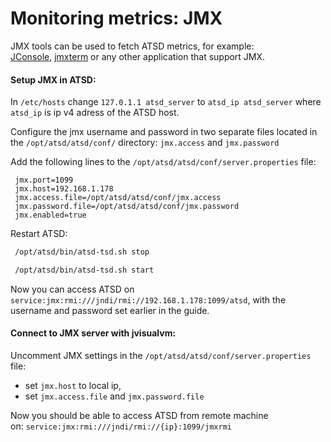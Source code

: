 # Monitoring metrics: JMX

JMX tools can be used to fetch ATSD metrics, for example:
[JConsole](https://docs.oracle.com/javase/7/docs/technotes/guides/management/jconsole.html "jconsole"), [jmxterm](http://wiki.cyclopsgroup.org/jmxterm/ "jmxterm") or
any other application that support JMX.

#### Setup JMX in ATSD:

In `/etc/hosts` change `127.0.1.1 atsd_server` to `atsd_ip atsd_server`
where `atsd_ip` is ip v4 adress of the ATSD host.

Configure the jmx username and password in two separate files located in
the `/opt/atsd/atsd/conf/` directory: `jmx.access` and `jmx.password`

Add the following lines to the `/opt/atsd/atsd/conf/server.properties`
file:

```properties
 jmx.port=1099                                                            
 jmx.host=192.168.1.178                                                   
 jmx.access.file=/opt/atsd/atsd/conf/jmx.access                           
 jmx.password.file=/opt/atsd/atsd/conf/jmx.password                       
 jmx.enabled=true                                                         
```

Restart ATSD:

```sh
 /opt/atsd/bin/atsd-tsd.sh stop                                           
```

```sh
 /opt/atsd/bin/atsd-tsd.sh start                                          
```

Now you can access ATSD on
`service:jmx:rmi:///jndi/rmi://192.168.1.178:1099/atsd`, with the
username and password set earlier in the guide.

#### Connect to JMX server with jvisualvm:

Uncomment JMX settings in the `/opt/atsd/atsd/conf/server.properties`
file:

-   set `jmx.host` to local ip,
-   set `jmx.access.file` and `jmx.password.file`

Now you should be able to access ATSD from remote machine
on: `service:jmx:rmi:///jndi/rmi://{ip}:1099/jmxrmi`
